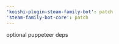 ```yaml
---
'koishi-plugin-steam-family-bot': patch
'steam-family-bot-core': patch
---
```


optional puppeteer deps

